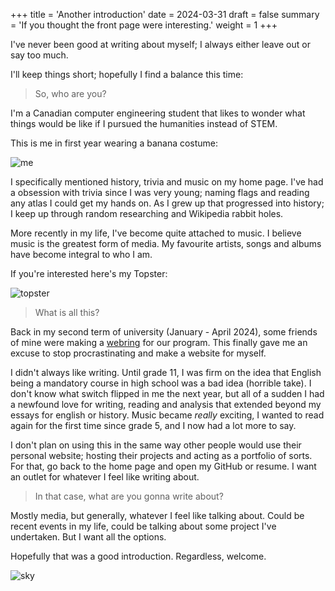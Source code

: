 +++
title = 'Another introduction'
date = 2024-03-31
draft = false
summary = 'If you thought the front page were interesting.'
weight = 1
+++

I've never been good at writing about myself; I always either leave out or say too much.  

I'll keep things short; hopefully I find a balance this time:

> So, who are you?

I'm a Canadian computer engineering student that likes to wonder what things would be like if I pursued the humanities instead of STEM.

This is me in first year wearing a banana costume:

![me](/images/first-post/me.png)  

I specifically mentioned history, trivia and music on my home page. I've had a obsession with trivia since I was very young; naming flags and reading any atlas I could get my hands on. As I grew up that progressed into history; I keep up through random researching and Wikipedia rabbit holes.  

More recently in my life, I've become quite attached to music. I believe music is the greatest form of media. My favourite artists, songs and albums have become integral to who I am.  

If you're interested here's my Topster:

![topster](/images/first-post/topster.png)  

> What is all this?

Back in my second term of university (January - April 2024), some friends of mine were making a [webring](https://ece.engineering/) for our program. This finally gave me an excuse to stop procrastinating and make a website for myself.  

I didn't always like writing. Until grade 11, I was firm on the idea that English being a mandatory course in high school was a bad idea (horrible take). I don't know what switch flipped in me the next year, but all of a sudden I had a newfound love for writing, reading and analysis that extended beyond my essays for english or history. Music became *really* exciting, I wanted to read again for the first time since grade 5, and I now had a lot more to say.  

I don't plan on using this in the same way other people would use their personal website; hosting their projects and acting as a portfolio of sorts. For that, go back to the home page and open my GitHub or resume. I want an outlet for whatever I feel like writing about.

> In that case, what are you gonna write about?

Mostly media, but generally, whatever I feel like talking about. Could be recent events in my life, could be talking about some project I've undertaken. But I want all the options.  

Hopefully that was a good introduction. Regardless, welcome.

![sky](/images/first-post/sky.png)
